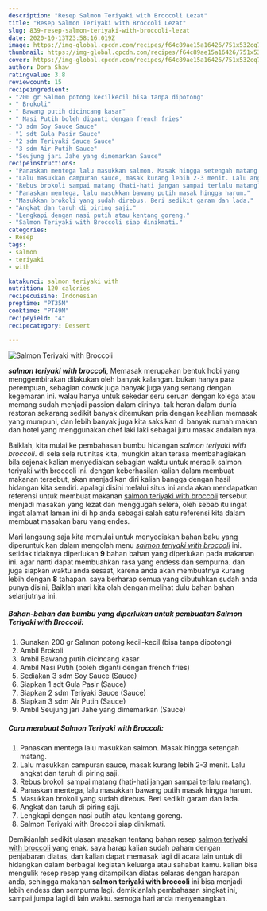 ```yaml
---
description: "Resep Salmon Teriyaki with Broccoli Lezat"
title: "Resep Salmon Teriyaki with Broccoli Lezat"
slug: 839-resep-salmon-teriyaki-with-broccoli-lezat
date: 2020-10-13T23:58:16.019Z
image: https://img-global.cpcdn.com/recipes/f64c89ae15a16426/751x532cq70/salmon-teriyaki-with-broccoli-foto-resep-utama.jpg
thumbnail: https://img-global.cpcdn.com/recipes/f64c89ae15a16426/751x532cq70/salmon-teriyaki-with-broccoli-foto-resep-utama.jpg
cover: https://img-global.cpcdn.com/recipes/f64c89ae15a16426/751x532cq70/salmon-teriyaki-with-broccoli-foto-resep-utama.jpg
author: Dora Shaw
ratingvalue: 3.8
reviewcount: 15
recipeingredient:
- "200 gr Salmon potong kecilkecil bisa tanpa dipotong"
- " Brokoli"
- " Bawang putih dicincang kasar"
- " Nasi Putih boleh diganti dengan french fries"
- "3 sdm Soy Sauce Sauce"
- "1 sdt Gula Pasir Sauce"
- "2 sdm Teriyaki Sauce Sauce"
- "3 sdm Air Putih Sauce"
- "Seujung jari Jahe yang dimemarkan Sauce"
recipeinstructions:
- "Panaskan mentega lalu masukkan salmon. Masak hingga setengah matang."
- "Lalu masukkan campuran sauce, masak kurang lebih 2-3 menit. Lalu angkat dan taruh di piring saji."
- "Rebus brokoli sampai matang (hati-hati jangan sampai terlalu matang)."
- "Panaskan mentega, lalu masukkan bawang putih masak hingga harum."
- "Masukkan brokoli yang sudah direbus. Beri sedikit garam dan lada."
- "Angkat dan taruh di piring saji."
- "Lengkapi dengan nasi putih atau kentang goreng."
- "Salmon Teriyaki with Broccoli siap dinikmati."
categories:
- Resep
tags:
- salmon
- teriyaki
- with

katakunci: salmon teriyaki with 
nutrition: 120 calories
recipecuisine: Indonesian
preptime: "PT35M"
cooktime: "PT49M"
recipeyield: "4"
recipecategory: Dessert

---
```



![Salmon Teriyaki with Broccoli](https://img-global.cpcdn.com/recipes/f64c89ae15a16426/751x532cq70/salmon-teriyaki-with-broccoli-foto-resep-utama.jpg)

<b><i>salmon teriyaki with broccoli</i></b>, Memasak merupakan bentuk hobi yang menggembirakan dilakukan oleh banyak kalangan. bukan hanya para perempuan, sebagian cowok juga banyak juga yang senang dengan kegemaran ini. walau hanya untuk sekedar seru seruan dengan kolega atau memang sudah menjadi passion dalam dirinya. tak heran dalam dunia restoran sekarang sedikit banyak ditemukan pria dengan keahlian memasak yang mumpuni, dan lebih banyak juga kita saksikan di banyak rumah makan dan hotel yang menggunakan chef laki laki sebagai juru masak andalan nya.



Baiklah, kita mulai ke pembahasan bumbu hidangan <i>salmon teriyaki with broccoli</i>. di sela sela rutinitas kita, mungkin akan terasa membahagiakan bila sejenak kalian menyediakan sebagian waktu untuk meracik salmon teriyaki with broccoli ini. dengan keberhasilan kalian dalam membuat makanan tersebut, akan menjadikan diri kalian bangga dengan hasil hidangan kita sendiri. apalagi disini melalui situs ini anda akan mendapatkan referensi untuk membuat makanan <u>salmon teriyaki with broccoli</u> tersebut menjadi masakan yang lezat dan menggugah selera, oleh sebab itu ingat ingat alamat laman ini di hp anda sebagai salah satu referensi kita dalam membuat masakan baru yang endes.


Mari langsung saja kita memulai untuk menyediakan bahan baku yang diperuntuk kan dalam mengolah menu <u><i>salmon teriyaki with broccoli</i></u> ini. setidak tidaknya diperlukan <b>9</b> bahan bahan yang diperlukan pada makanan ini. agar nanti dapat membuahkan rasa yang endess dan sempurna. dan juga siapkan waktu anda sesaat, karena anda akan membuatnya kurang lebih dengan <b>8</b> tahapan. saya berharap semua yang dibutuhkan sudah anda punya disini, Baiklah mari kita olah dengan melihat dulu bahan bahan selanjutnya ini.

<!--inarticleads1-->

##### Bahan-bahan dan bumbu yang diperlukan untuk pembuatan Salmon Teriyaki with Broccoli:

1. Gunakan 200 gr Salmon potong kecil-kecil (bisa tanpa dipotong)
1. Ambil  Brokoli
1. Ambil  Bawang putih dicincang kasar
1. Ambil  Nasi Putih (boleh diganti dengan french fries)
1. Sediakan 3 sdm Soy Sauce (Sauce)
1. Siapkan 1 sdt Gula Pasir (Sauce)
1. Siapkan 2 sdm Teriyaki Sauce (Sauce)
1. Siapkan 3 sdm Air Putih (Sauce)
1. Ambil Seujung jari Jahe yang dimemarkan (Sauce)




<!--inarticleads2-->

##### Cara membuat Salmon Teriyaki with Broccoli:

1. Panaskan mentega lalu masukkan salmon. Masak hingga setengah matang.
1. Lalu masukkan campuran sauce, masak kurang lebih 2-3 menit. Lalu angkat dan taruh di piring saji.
1. Rebus brokoli sampai matang (hati-hati jangan sampai terlalu matang).
1. Panaskan mentega, lalu masukkan bawang putih masak hingga harum.
1. Masukkan brokoli yang sudah direbus. Beri sedikit garam dan lada.
1. Angkat dan taruh di piring saji.
1. Lengkapi dengan nasi putih atau kentang goreng.
1. Salmon Teriyaki with Broccoli siap dinikmati.




Demikianlah sedikit ulasan masakan tentang bahan resep <u>salmon teriyaki with broccoli</u> yang enak. saya harap kalian sudah paham dengan penjabaran diatas, dan kalian dapat memasak lagi di acara lain untuk di hidangkan dalam berbagai kegiatan keluarga atau sahabat kamu. kalian bisa mengulik resep resep yang ditampilkan diatas selaras dengan harapan anda, sehingga makanan <b>salmon teriyaki with broccoli</b> ini bisa menjadi lebih endess dan sempurna lagi. demikianlah pembahasan singkat ini, sampai jumpa lagi di lain waktu. semoga hari anda menyenangkan.
